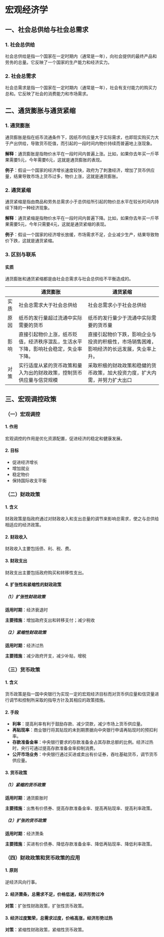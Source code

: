 # 宏观经济学

## 一、社会总供给与社会总需求

### 1. 社会总供给

社会总供给是指一个国家在一定时期内（通常是一年），向社会提供的最终产品和劳务的总量。它反映了一个国家的生产能力和经济实力。

### 2. 社会总需求

社会总需求是指一个国家在一定时期内（通常是一年），社会有支付能力的购买力总和。它反映了社会的消费能力和市场需求。

## 二、通货膨胀与通货紧缩

### 1. 通货膨胀

通货膨胀是指在纸币流通条件下，因纸币供应量大于实际需求，也即现实购买力大于产出供给，导致货币贬值，而引起的一段时间内物价持续而普遍地上涨现象。

**解释**：通货膨胀是指物价水平在一段时间内普遍上涨。比如，如果你去年买一斤苹果需要5元，今年需要6元，这就是通货膨胀的表现。

**例子**：假设一个国家的经济增长速度较快，政府为了刺激经济，增加了货币供应量，结果导致市场上货币过多，物价上涨，这就是通货膨胀。

### 2. 通货紧缩

通货紧缩是指由商品和劳务总需求小于总供给所引起的物价总水平在较长时间内持续下降的一种经济现象。

**解释**：通货紧缩是指物价水平在一段时间内普遍下降。比如，如果你去年买一斤苹果需要5元，今年只需要4元，这就是通货紧缩的表现。

**例子**：假设一个国家的经济增长放缓，市场需求不足，企业减少生产，结果导致物价下跌，这就是通货紧缩。

### 3. 区别与联系

#### 实质

通货膨胀和通货紧缩都是由社会总需求与社会总供给不平衡造成的。

|      | 通货膨胀                                                     | 通货紧缩                                                     |
| ---- | ------------------------------------------------------------ | ------------------------------------------------------------ |
| 实质 | 社会总需求大于社会总供给                                     | 社会总需求小于社会总供给                                     |
| 原因 | 纸币的发行量超过流通中实际需要的货币                         | 纸币的发行量少于流通中实际需要的货币量                       |
| 影响 | 直接引起物价上涨，纸币贬值，经济秩序混乱，生活水平下降，影响社会稳定，失业率下降。 | 直接引起物价下跌，影响企业与投资的积极性，市场销售困难，影响经济的长远发展，失业率上升。 |
| 对策 | 实行适度从紧的货币政策和量入为出的财政政策，控制货币供应量与信贷规模 | 采取积极的财政政策和稳健的货币政策，加大投资力度，扩大内需，并努力扩大出口 |

## 三、宏观调控政策

### （一）宏观调控

#### 1. 作用

宏观调控的作用是优化资源配置，促进经济的稳定和健康发展。

#### 2. 目标

- 促进经济增长
- 增加就业
- 稳定物价
- 保持国际收支平衡

### （二）财政政策

#### 1. 含义

财政政策是指政府通过对财政收入和支出总量的调节来影响总需求，使之与总供给相适应的经济政策。

#### 2. 财政收入

财政收入主要包括债、利、税、费。

#### 3. 财政支出

财政支出主要包括政府购买和转移性支出。

#### 4. 扩张性和紧缩性的财政政策

##### （1）扩张性财政政策

**适用时期**：经济衰退时

**主要措施**：增加政府支出和转移支付；减少税收

##### （2）紧缩性财政政策

**适用时期**：经济过热

**主要措施**：减少政府开支，减少补贴，增税

### （三）货币政策

#### 1. 含义

货币政策是指一国中央银行为实现一定的宏观经济目标而对货币供应量和信贷量进行调节和控制所采取的指导方针及其相应的政策措施。

#### 2. 手段

- **利率**：提高利率有利于鼓励存款、减少贷款，减少市场上货币供应量。
- **再贴现率**：商业银行将其贴现的未到期票据向中央银行申请再贴现时的预扣利率。
- **存款准备金率**：中央银行要求的存款准备金占其存款总额的比例。经济过热时，央行可通过提高存款准备金率抑制消费。
- **公开市场业务**：中央银行通过买进或卖出有价证券，吞吐基础货币，调节货币供应量。

#### 3. 货币政策

##### （1）紧缩的货币政策

**适用时期**：通货膨胀时

**主要措施**：出售有价债券、提高存款准备金率、提高再贴现率、提高利率政策。

##### （2）扩张的货币政策

**适用时期**：经济萧条

**主要措施**：买进有价债券、降低存款准备金率、降低再贴现率、降低利率政策。

### （四）财政政策和货币政策的应用

#### 1. 原则

逆经济风向行事。

#### 2. 经济萧条，总需求不足，价格低迷，经济形势过冷

**对策**：扩张性财政政策，扩张性货币政策。

#### 3. 经济过度繁荣，总需求过度，价格高涨，经济形势过热

**对策**：紧缩性财政政策，紧缩性货币政策。